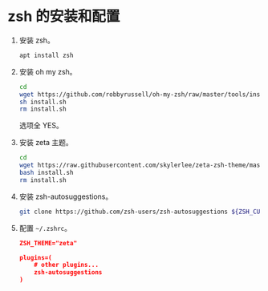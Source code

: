 # zsh 的安装和配置

1. 安装 zsh。

   ```sh
   apt install zsh
   ```

2. 安装 oh my zsh。

   ```sh
   cd
   wget https://github.com/robbyrussell/oh-my-zsh/raw/master/tools/install.sh
   sh install.sh
   rm install.sh
   ```

   选项全 YES。

3. 安装 zeta 主题。

   ```sh
   cd
   wget https://raw.githubusercontent.com/skylerlee/zeta-zsh-theme/master/scripts/install.sh
   bash install.sh
   rm install.sh
   ```

4. 安装 zsh-autosuggestions。

   ```sh
   git clone https://github.com/zsh-users/zsh-autosuggestions ${ZSH_CUSTOM:-~/.oh-my-zsh/custom}/plugins/zsh-autosuggestions
   ```

5. 配置 `~/.zshrc`。

   ```json
   ZSH_THEME="zeta"
   
   plugins=( 
       # other plugins...
       zsh-autosuggestions
   )
   ```

   